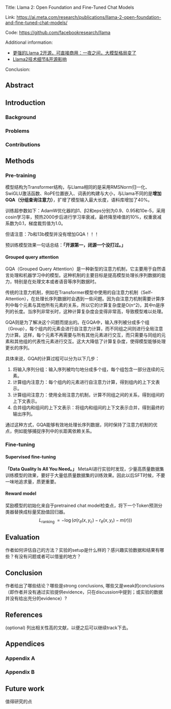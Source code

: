 Title: Llama 2: Open Foundation and Fine-Tuned Chat Models

Link: https://ai.meta.com/research/publications/llama-2-open-foundation-and-fine-tuned-chat-models/

Code: https://github.com/facebookresearch/llama

Additional information: 

- [更强的Llama 2开源，可直接商用：一夜之间，大模型格局变了](https://mp.weixin.qq.com/s/klFWFXCbjGaWZ7HO1KFZag)
- [Llama2技术细节&开源影响](https://mp.weixin.qq.com/s/rHJkJw9TFGaAR8bWDM5wmg)

Conclusion: 


## Abstract



## Introduction

### Background



### Problems



### Contributions



## Methods

### Pre-training

模型结构为Transformer结构，与Llama相同的是采用RMSNorm归一化、SwiGLU激活函数、RoPE位置嵌入、词表的构建与大小，与Llama不同的是**增加GQA（分组查询注意力）**，扩增了模型输入最大长度，语料库增加了40%。

训练超参数如下：AdamW优化器的β1、β2和eps分别为0.9、0.95和10e-5，采用cosin学习率，预热2000步后进行学习率衰减，最终降至峰值的10%，权重衰减系数为0.1，梯度裁剪值为1.0。

但请注意：7b和13b模型并没有增加GQA！！！

预训练模型效果一句话总结：**「开源第一，闭源一个没打过。」**

#### Grouped query attention

GQA（Grouped Query Attention）是一种新型的注意力机制，它主要用于自然语言处理和机器学习中的模型。这种机制的主要目标是提高模型处理长序列数据的能力，特别是在处理文本或者语音等序列数据时。

传统的注意力机制，例如在Transformer模型中使用的自注意力机制（Self-Attention），在处理长序列数据时会遇到一些问题。因为自注意力机制需要计算序列中每个元素与其他所有元素的关系，所以它的计算复杂度是O(n^2)，其中n是序列的长度。当序列非常长时，这种计算复杂度会变得非常高，导致模型难以处理。

GQA则是为了解决这个问题而提出的。在GQA中，输入序列被分成多个组（Group），每个组内的元素会进行自注意力计算，而不同组之间则进行全局注意力计算。这样，每个元素不再需要与所有其他元素进行交互，而只需要与同组的元素和其他组的代表性元素进行交互。这大大降低了计算复杂度，使得模型能够处理更长的序列。

具体来说，GQA的计算过程可以分为以下几步：

1. 将输入序列分组：输入序列被均匀地分成多个组，每个组包含一部分连续的元素。
2. 计算组内注意力：每个组内的元素进行自注意力计算，得到组内的上下文表示。
3. 计算组间注意力：使用全局注意力机制，计算不同组之间的关系，得到组间的上下文表示。
4. 合并组内和组间的上下文表示：将组内和组间的上下文表示合并，得到最终的输出序列。

通过这种方式，GQA能够有效地处理长序列数据，同时保持了注意力机制的优点，例如能够捕捉序列中的长距离依赖关系。

### Fine-tuning

#### Supervised fine-tuning

**「Data Quality Is All You Need。」** MetaAI进行实验时发现，少量高质量数据集训练模型的效果，要好于大量低质量数据集的训练效果。因此以后SFT时候，不要一味地追求量，质更重要。

#### Reward model

奖励模型的初始化来自于pretrained chat model检查点，将下一个Token预测分类器替换成标量奖励值回归器。
$$L_{\text {ranking }}=-\log \left(\sigma\left(r_\theta\left(x, y_c\right)-r_\theta\left(x, y_r\right)-m(r)\right)\right)$$

## Evaluation

作者如何评估自己的方法？实验的setup是什么样的？感兴趣实验数据和结果有哪些？有没有问题或者可以借鉴的地方？

  

## Conclusion

作者给出了哪些结论？哪些是strong conclusions, 哪些又是weak的conclusions（即作者并没有通过实验提供evidence，只在discussion中提到；或实验的数据并没有给出充分的evidence）?

  

## References

(optional) 列出相关性高的文献，以便之后可以继续track下去。




## Appendices

### Appendix A



### Appendix B



## Future work

值得研究的点








